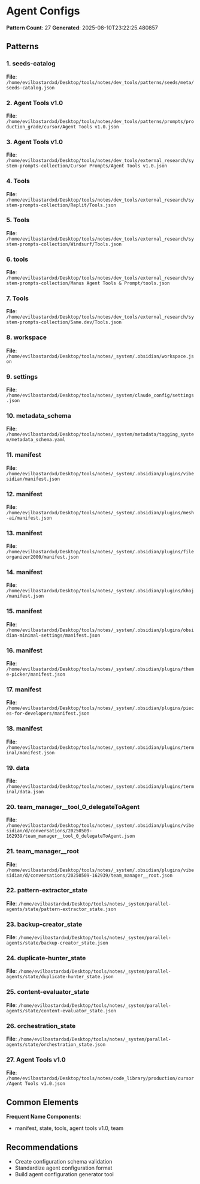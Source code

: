 # Agent Configs

**Pattern Count**: 27
**Generated**: 2025-08-10T23:22:25.480857

## Patterns

### 1. seeds-catalog
**File**: `/home/evilbastardxd/Desktop/tools/notes/dev_tools/patterns/seeds/meta/seeds-catalog.json`

### 2. Agent Tools v1.0
**File**: `/home/evilbastardxd/Desktop/tools/notes/dev_tools/patterns/prompts/production_grade/cursor/Agent Tools v1.0.json`

### 3. Agent Tools v1.0
**File**: `/home/evilbastardxd/Desktop/tools/notes/dev_tools/external_research/system-prompts-collection/Cursor Prompts/Agent Tools v1.0.json`

### 4. Tools
**File**: `/home/evilbastardxd/Desktop/tools/notes/dev_tools/external_research/system-prompts-collection/Replit/Tools.json`

### 5. Tools
**File**: `/home/evilbastardxd/Desktop/tools/notes/dev_tools/external_research/system-prompts-collection/Windsurf/Tools.json`

### 6. tools
**File**: `/home/evilbastardxd/Desktop/tools/notes/dev_tools/external_research/system-prompts-collection/Manus Agent Tools & Prompt/tools.json`

### 7. Tools
**File**: `/home/evilbastardxd/Desktop/tools/notes/dev_tools/external_research/system-prompts-collection/Same.dev/Tools.json`

### 8. workspace
**File**: `/home/evilbastardxd/Desktop/tools/notes/_system/.obsidian/workspace.json`

### 9. settings
**File**: `/home/evilbastardxd/Desktop/tools/notes/_system/claude_config/settings.json`

### 10. metadata_schema
**File**: `/home/evilbastardxd/Desktop/tools/notes/_system/metadata/tagging_system/metadata_schema.yaml`

### 11. manifest
**File**: `/home/evilbastardxd/Desktop/tools/notes/_system/.obsidian/plugins/vibesidian/manifest.json`

### 12. manifest
**File**: `/home/evilbastardxd/Desktop/tools/notes/_system/.obsidian/plugins/mesh-ai/manifest.json`

### 13. manifest
**File**: `/home/evilbastardxd/Desktop/tools/notes/_system/.obsidian/plugins/fileorganizer2000/manifest.json`

### 14. manifest
**File**: `/home/evilbastardxd/Desktop/tools/notes/_system/.obsidian/plugins/khoj/manifest.json`

### 15. manifest
**File**: `/home/evilbastardxd/Desktop/tools/notes/_system/.obsidian/plugins/obsidian-minimal-settings/manifest.json`

### 16. manifest
**File**: `/home/evilbastardxd/Desktop/tools/notes/_system/.obsidian/plugins/theme-picker/manifest.json`

### 17. manifest
**File**: `/home/evilbastardxd/Desktop/tools/notes/_system/.obsidian/plugins/pieces-for-developers/manifest.json`

### 18. manifest
**File**: `/home/evilbastardxd/Desktop/tools/notes/_system/.obsidian/plugins/terminal/manifest.json`

### 19. data
**File**: `/home/evilbastardxd/Desktop/tools/notes/_system/.obsidian/plugins/terminal/data.json`

### 20. team_manager__tool_0_delegateToAgent
**File**: `/home/evilbastardxd/Desktop/tools/notes/_system/.obsidian/plugins/vibesidian/d/conversations/20250509-162939/team_manager__tool_0_delegateToAgent.json`

### 21. team_manager__root
**File**: `/home/evilbastardxd/Desktop/tools/notes/_system/.obsidian/plugins/vibesidian/d/conversations/20250509-162939/team_manager__root.json`

### 22. pattern-extractor_state
**File**: `/home/evilbastardxd/Desktop/tools/notes/_system/parallel-agents/state/pattern-extractor_state.json`

### 23. backup-creator_state
**File**: `/home/evilbastardxd/Desktop/tools/notes/_system/parallel-agents/state/backup-creator_state.json`

### 24. duplicate-hunter_state
**File**: `/home/evilbastardxd/Desktop/tools/notes/_system/parallel-agents/state/duplicate-hunter_state.json`

### 25. content-evaluator_state
**File**: `/home/evilbastardxd/Desktop/tools/notes/_system/parallel-agents/state/content-evaluator_state.json`

### 26. orchestration_state
**File**: `/home/evilbastardxd/Desktop/tools/notes/_system/parallel-agents/state/orchestration_state.json`

### 27. Agent Tools v1.0
**File**: `/home/evilbastardxd/Desktop/tools/notes/code_library/production/cursor/Agent Tools v1.0.json`

## Common Elements

**Frequent Name Components**:
- manifest, state, tools, agent tools v1.0, team

## Recommendations

- Create configuration schema validation
- Standardize agent configuration format
- Build agent configuration generator tool